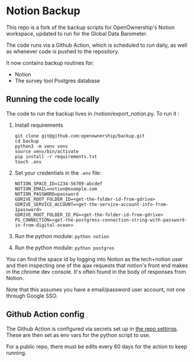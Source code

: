 # Notion Backup

This repo is a fork of  the backup scripts for OpenOwnership's Notion workspace, updated to run for the Global Data Barometer.

The code runs via a Github Action, which is scheduled to run daily, as well as whenever code is pushed to the repository.

It now contains backup routines for:

* Notion
* The survey tool Postgres database
## Running the code locally

The code to run the backup lives in /notion/export_notion.py. To run it :

1. Install requirements

   ```shell
   git clone git@github.com:openownership/backup.git
   cd backup
   python3 -m venv venv
   source venv/bin/activate
   pip install -r requirements.txt
   touch .env
   ```

2. Set your credentials in the `.env` file:

   ```shell
   NOTION_SPACE_ID=1234-56789-abcdef
   NOTION_EMAIL=notion@example.com
   NOTION_PASSWORD=password
   GDRIVE_ROOT_FOLDER_ID=<get-the-folder-id-from-gdrive>
   GDRIVE_SERVICE_ACCOUNT=<get-the-service-account-info-from-1password>
   GDRIVE_ROOT_FOLDER_ID_PG=<get-the-folder-id-from-gdrive>
   PG_CONNECTION=<get-the-postgress-connection-string-with-password-in-from-digital-ocean>
   ```

3. Run the python module: `python notion`

4. Run the python module: `python postgres`

You can find the space id by logging into Notion as the tech+notion user and then
inspecting one of the ajax requests that notion's front end makes in the
chrome dev console. It's often found in the body of responses from Notion.

Note that this assumes you have a email/password user account, not one through
Google SSO.

## Github Action config

The Github Action is configured via secrets set up in [the repo settings](https://github.com/openownership/notion-backup/settings/secrets).
These are then set as env vars for the python script to use.

For a public repo, there must be edits every 60 days for the action to keep running. 
